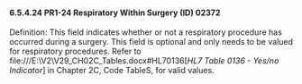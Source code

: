 #### 6.5.4.24 PR1-24 Respiratory Within Surgery (ID) 02372

Definition: This field indicates whether or not a respiratory procedure has occurred during a surgery. This field is optional and only needs to be valued for respiratory procedures. Refer to file:///E:\V2\V29_CH02C_Tables.docx#HL70136[_HL7 Table 0136 - Yes/no Indicator_] in Chapter 2C, Code TableS, for valid values.
